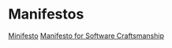 # Manifestos
[Minifesto](http://minifesto.org/)
[Manifesto for Software Craftsmanship](https://manifesto.softwarecraftsmanship.org/)